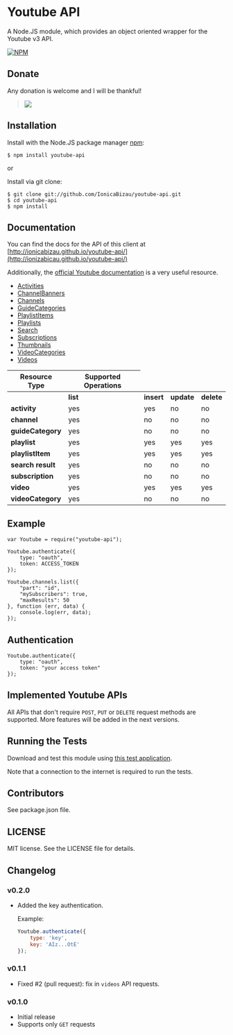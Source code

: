 # Youtube API

A Node.JS module, which provides an object oriented wrapper for the Youtube v3 API.

[![NPM](https://nodei.co/npm/youtube-api.png?downloads=true)](https://nodei.co/npm/youtube-api/)

## Donate

Any donation is welcome and I will be thankful!

>[![](https://www.paypalobjects.com/en_US/i/btn/btn_donateCC_LG.gif)](https://www.paypal.com/cgi-bin/webscr?cmd=_s-xclick&hosted_button_id=FHC8NQC3YK924)

## Installation

Install with the Node.JS package manager [npm](http://npmjs.org/):

    $ npm install youtube-api

or

Install via git clone:

    $ git clone git://github.com/IonicaBizau/youtube-api.git
    $ cd youtube-api
    $ npm install

## Documentation

You can find the docs for the API of this client at [http://ionicabizau.github.io/youtube-api/](http://ionizabicau.github.io/youtube-api/)

Additionally, the [official Youtube documentation](https://developers.google.com/youtube/v3/docs/) is a very useful resource.

 - [Activities](https://developers.google.com/youtube/v3/docs/activities)
 - [ChannelBanners](https://developers.google.com/youtube/v3/docs/channelBanners)
 - [Channels](https://developers.google.com/youtube/v3/docs/channels)
 - [GuideCategories](https://developers.google.com/youtube/v3/docs/guideCategories)
 - [PlaylistItems](https://developers.google.com/youtube/v3/docs/playlistItems)
 - [Playlists](https://developers.google.com/youtube/v3/docs/playlists)
 - [Search](https://developers.google.com/youtube/v3/docs/search)
 - [Subscriptions](https://developers.google.com/youtube/v3/docs/subscriptions)
 - [Thumbnails](https://developers.google.com/youtube/v3/docs/thumbnails)
 - [VideoCategories](https://developers.google.com/youtube/v3/docs/videoCategories)
 - [Videos](https://developers.google.com/youtube/v3/docs/videos)

<table>
  <thead>
    <tr><th><div>Resource Type</div></th>
    <th><div>Supported Operations</div></th>
  </tr></thead>
  <tbody><tr>
    <td></td>
    <td><strong><span>list</span></strong></td>
    <td><strong><span>insert</span></strong></td>
    <td><strong><span>update</span></strong></td>
    <td><strong><span>delete</span></strong></td>
  </tr>
  <tr>
    <td><b>activity</b></td>
    <td>yes</td>
    <td>yes</td>
    <td>no</td>
    <td>no</td>
  </tr>
  <tr>
    <td><b>channel</b></td>
    <td>yes</td>
    <td>no</td>
    <td>no</td>
    <td>no</td>
  </tr>
  <tr>
    <td><b>guideCategory</b></td>
    <td>yes</td>
    <td>no</td>
    <td>no</td>
    <td>no</td>
  </tr>
  <tr>
    <td><b>playlist</b></td>
    <td>yes</td>
    <td>yes</td>
    <td>yes</td>
    <td>yes</td>
  </tr>
  <tr>
    <td><b>playlistItem</b></td>
    <td>yes</td>
    <td>yes</td>
    <td>yes</td>
    <td>yes</td>
  </tr>
  <tr>
    <td><b>search result</b></td>
    <td>yes</td>
    <td>no</td>
    <td>no</td>
    <td>no</td>
  </tr>
  <tr>
    <td><b>subscription</b></td>
    <td>yes</td>
    <td>no</td>
    <td>no</td>
    <td>no</td>
  </tr>
  <tr>
    <td><b>video</b></td>
    <td>yes</td>
    <td>yes</td>
    <td>yes</td>
    <td>yes</td>
  </tr>
  <tr>
    <td><b>videoCategory</b></td>
    <td>yes</td>
    <td>no</td>
    <td>no</td>
    <td>no</td>
  </tr>
</tbody></table>

## Example

```JS
var Youtube = require("youtube-api");

Youtube.authenticate({
    type: "oauth",
    token: ACCESS_TOKEN
});

Youtube.channels.list({
    "part": "id",
    "mySubscribers": true,
    "maxResults": 50
}, function (err, data) {
    console.log(err, data);
});
```

## Authentication

```JS
Youtube.authenticate({
    type: "oauth",
    token: "your access token"
});
```

## Implemented Youtube APIs

All APIs that don't require `POST`, `PUT` or `DELETE` request methods are supported.
More features will be added in the next versions.

## Running the Tests

Download and test this module using [this test application](https://github.com/IonicaBizau/test-youtube-api).

Note that a connection to the internet is required to run the tests.

## Contributors
See package.json file.

## LICENSE

MIT license. See the LICENSE file for details.

## Changelog

### v0.2.0
 - Added the key authentication.

    Example:

    ```js
    Youtube.authenticate({
        type: 'key',
        key: 'AIz...OtE'
    });
    ```

### v0.1.1
 - Fixed #2 (pull request): fix in `videos` API requests.

### v0.1.0
 - Initial release
 - Supports only `GET` requests
